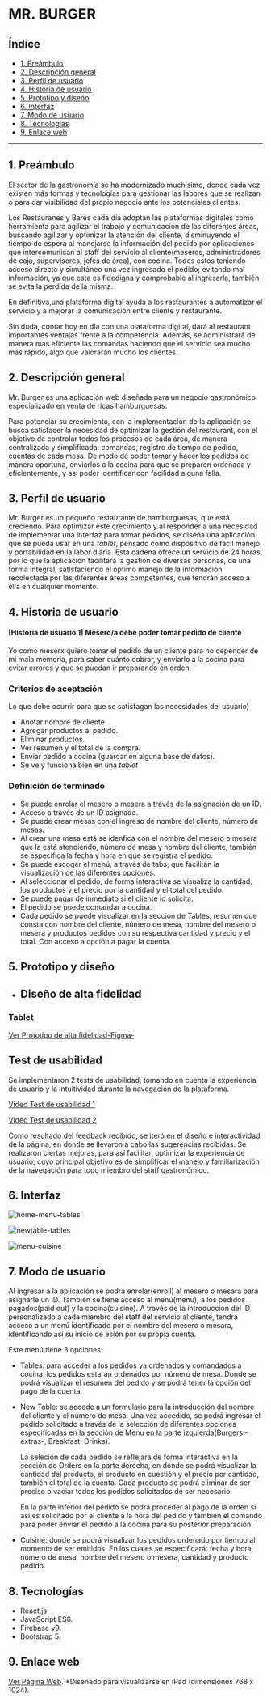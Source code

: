 # MR. BURGER

## Índice

* [1. Preámbulo](#1-preámbulo)
* [2. Descripción general](#2-descripción-general)
* [3. Perfil de usuario](#3-perfil-de-usuario)
* [4. Historia de usuario](#4-historia-de-usuario)
* [5. Prototipo y diseño](#5-prototipo-y-diseño)
* [6. Interfaz](#6-interfaz)
* [7. Modo de usuario](#7-modo-de-usuario)
* [8. Tecnologías](#8-tecnologías)
* [9. Enlace web](#9-enlace-web)

***
## 1. Preámbulo

El sector de la gastronomía se ha modernizado muchísimo, donde cada vez existen más formas y tecnologías para gestionar las labores que se realizan o para dar visibilidad del propio negocio ante los potenciales clientes. 

Los Restauranes y Bares cada día adoptan las plataformas digitales como herramienta para agilizar el trabajo y comunicación de las diferentes áreas, buscando agilizar y optimizar la atención del cliente, disminuyendo el tiempo de espera al manejarse la información del pedido por aplicaciones que intercomunican al staff del servicio al cliente(meseros, administradores de caja, supervisores, jefes de área), con cocina. Todos estos teniendo acceso directo y simultáneo una vez ingresado el pedido; evitando mal información, ya que esta es fidedigna y comprobable al ingresarla, también se evita la perdida de la misma.

En definitiva,una plataforma digital ayuda a los restaurantes a automatizar el servicio y a mejorar la comunicación entre cliente y restaurante. 

Sin duda, contar hoy en día con una plataforma digital, dará al restaurant importantes ventajas frente a la competencia. Además, se administrará de manera más eficiente las comandas haciendo que el servicio sea mucho más rápido, algo que valorarán mucho los clientes.

## 2. Descripción general

Mr. Burger es una aplicación web diseñada para un negocio gastronómico especializado en venta de ricas hamburguesas.

Para potenciar su crecimiento, con la implementación de la aplicación se busca satisfacer la necesidad de optimizar la gestión del restaurant, con el objetivo de controlar todos los procesos de cada área, de manera centralizada y simplificada: comandas, registro de tiempo de pedido, cuentas de cada mesa. De modo de poder tomar y hacer los pedidos de manera oportuna, enviarlos a la cocina para que se preparen ordenada y eficientemente, y así poder identificar con facilidad alguna falla.
## 3. Perfil de usuario

Mr. Burger es un pequeño restaurante de hamburguesas, que está creciendo. Para optimizar este crecimiento y al responder a una necesidad de implementar una interfaz para tomar pedidos, se diseña una aplicación que se pueda usar en una _tablet_, pensado como dispositivo de fácil manejo y portabilidad en la labor diaria. Esta cadena ofrece un servicio de 24 horas, por lo que la aplicación facilitará la gestión de diversas personas, de una forma integral, satisfaciendo el óptimo manejo de la información recolectada por las diferentes áreas competentes, que tendrán acceso a ella en cualquier momento.
## 4. Historia de usuario
#### [Historia de usuario 1] Mesero/a debe poder tomar pedido de cliente

Yo como meserx quiero tomar el pedido de un cliente para no depender de mi mala
memoria, para saber cuánto cobrar, y enviarlo a la cocina para evitar errores y
que se puedan ir preparando en orden.

### Criterios de aceptación

Lo que debe ocurrir para que se satisfagan las necesidades del usuario)

* Anotar nombre de cliente.
* Agregar productos al pedido.
* Eliminar productos.
* Ver resumen y el total de la compra.
* Enviar pedido a cocina (guardar en alguna base de datos).
* Se ve y funciona bien en una _tablet_

### Definición de terminado

* Se puede enrolar el mesero o mesera a través de la asignación de un ID.
* Acceso a través de un ID asignado.
* Se puede crear mesas con el ingreso de nombre del cliente, número de mesas.
* Al crear una mesa está se idenfica con el nombre del mesero o mesera que la está atendiendo, número de mesa y nombre del cliente, también se especifica la fecha y hora en que se registra el pedido.
* Se puede escoger el menú, a través de tabs, que facilitán la visualización de las diferentes opciones. 
* Al seleccionar el pedido, de forma interactiva se visualiza la cantidad, los productos y el precio por la cantidad y el total del pedido.
* Se puede pagar de inmediato si el cliente lo solicita.
* El pedido se puede comandar a cocina.
* Cada pedido se puede visualizar en la sección de Tables, resumen que consta con nombre del cliente, número de mesa, nombre del mesero o mesera y productos pedidos con su respectiva cantidad y precio y el total. Con acceso a opción a pagar la cuenta.

## 5. Prototipo y diseño
- ## Diseño de alta fidelidad
### Tablet

[Ver Prototipo de alta fidelidad-Figma-](https://www.figma.com/proto/8oqUio4dirNDomAqXMITAW/natasha-gonzalez-s-team-library?node-id=315%3A2&scaling=scale-down&page-id=0%3A1&starting-point-node-id=315%3A2&show-proto-sidebar=1)

## Test de usabilidad
Se implementaron 2 tests de usabilidad, tomando en cuenta la experiencia de usuario y la intuitividad durante la navegación de la plataforma.

[Video Test de usabilidad 1](https://www.loom.com/share/2000b785934243dba5a2380a4bcb2b8e?sharedAppSource=personal_library)

[Video Test de usabilidad 2](https://www.loom.com/share/2ce4231907e948e69085df3ccb477f1d?sharedAppSource=personal_library)

Como resultado del feedback recibido, se iteró en el diseño e interactividad de la página, en donde se llevaron a cabo las sugerencias recibidas. Se realizaron ciertas mejoras, para así facilitar, optimizar la experiencia de usuario, cuyo principal objetivo es de simplificar el manejo y familiarización de la navegación para todo miembro del staff gastronómico.
## 6. Interfaz

![home-menu-tables](./src/assets/img1.png)

![newtable-tables](./src/assets/img2.png)

![menu-cuisine](./src/assets/img3.png)
## 7. Modo de usuario
Al ingresar a la aplicación se podrá enrolar(enroll) al mesero o mesara para asignarle un ID. También se tiene acceso al menú(menu), a los pedidos pagados(paid out) y la cocina(cuisine). A través de la introducción del ID personalizado a cada miembro del staff del servicio al cliente, tendrá acceso a un menú identificado por el nombre del mesero o mesara, identificando así su inicio de esión por su propia cuenta.

Este menú tiene 3 opciones:
- Tables: para acceder a los pedidos ya ordenados y comandados a cocina, los pedidos estarán ordenados por número de mesa. Donde se podrá visualizar el resumen del pedido y se podrá tener la opción del pago de la cuenta.
- New Table: se accede a un formulario para la introducción del nombre del cliente y el número de mesa. Una vez accedido, se podrá ingresar el pedido solicitado a través de la selección de diferentes opciones especificadas en la sección de Menu en la parte izquierda(Burgers -extras-, Breakfast, Drinks). 

  La seleción de cada pedido se reflejara de forma interactiva en la sección de Orders en la parte derecha, en donde se podrá visualizar la cantidad del producto, el producto en cuestión y el precio por cantidad, también el total de la cuenta. Cada producto se podrá eliminar de ser preciso o vaciar todos los pedidos solicitados de ser necesario. 

  En la parte inferior del pedido se podrá proceder al pago de la orden si así es solicitado por el cliente a la hora del pedido y también el comando para poder enviar el pedido a la cocina para su posterior preparación.
- Cuisine: donde se podrá visualizar los pedidos ordenado por tiempo al momento de ser emitidos. En los cuales se especificará: fecha y hora, número de mesa, nombre del mesero o mesera, cantidad y producto pedido.

## 8. Tecnologías

* React.js.
* JavaScript ES6.
* Firebase v9.
* Bootstrap 5.
## 9. Enlace web
[Ver Página Web](https://mr-burger-b0ac8.web.app).
*Diseñado para visualizarse en iPad (dimensiones 768 x 1024).
